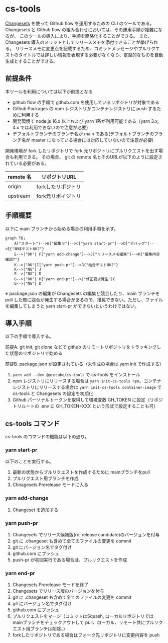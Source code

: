 # cs-tools
[Changesets](https://github.com/changesets/changesets) を使って
Github flow を運用するための CLI のツールである。
Changesets と Github flow の組み合わせにおいては、その運用手順が複雑になるが、
このツールの導入により、手順を簡略化することができる。
また、 Changesets 導入のメリットとしてリリースメモを添付できることが挙げられる。
リリースメモに変更点を記載するため、コミットメッセージやプルリクエストのタイトルでは詳しい情報を表現する必要がなくなり、定型的なものを自動生成とすることができる。

## 前提条件
本ツールを利用については以下が前提となる

- github flow の手順で github.com を使用しているリポジトリが対象である
- Github Packages の npm レジストリかコンテナレジストリに push するために利用する
- 開発環境で node.js 16.x 以上および yarn 1系が利用可能である（yarn 3.x, 4.x では利用できないので注意が必要）
- デフォルトブランチのブランチ名が main である(デフォルトブランチのブランチ名が master になっている場合には対応していないので注意が必要)

開発環境が fork したリポジトリで fork 元リポジトリにプルリクエストを出す場合も利用できる。
その場合、 git の remote 名とそのURLが以下のように設定されている必要がある。

|remote 名|リポジトリURL|
|--|--|
|origin|forkしたリポジトリ|
|upstream|fork元リポイジトリ|

## 手順概要

以下に main ブランチから始める場合の利用手順を示す。

```mermaid
graph TD;
    A("スタート")-->B["編集※"]-->C["yarn start-pr"]-->D["デバッグ"]-->E{"単体テストOK?"}
    E-->|"OK"| F["yarn add-change"]-->J["リリースメモ編集"]-->K{"編集内容確認?"}
    K-->|"OK"|I["yarn push-pr"]-->G{"結合テストOK?"}
    K-->|"NG"| J
    E-->|"NG"| D
    G-->|"OK"| H["yarn end-pr"]-->|"修正要求発生"|C
    G-->|"NG"| D
```
※ package.json の編集が Changesets の編集と競合したり、main ブランチを pull した際に競合が発生する場合があるので、推奨できない。ただし、ファイルを編集してしまうと yarn start-pr ができないというわけではない。

## 導入手順

以下の手順で導入する。

前提A. git init, git clone などで github のリモートリポジトリをトラッキングした状態のリポジトリで始める

前提B. package.json が設定されている（未作成の場合は yarn init で作成する）
1. ```yarn add --dev @procube/cs-tools``` で cs-tools をインストール
2. npm レジストリにリリースする場合は ```yarn init-cs-tools npm```、コンテナレジストリにリリースする場合は ```yarn init-cs-tools container-image``` で cs-tools と Changesets の設定を初期化
3. Github パーソナルトークンを取得して環境変数 GH_TOKEN に設定（リポジトリルートの .env に GH_TOKEN=XXX という形式で設定することも可）


## cs-tools コマンド

cs-tools のコマンドの機能は以下の通り。

### yarn start-pr
以下のことを実行する。
1. 最新の状態からプルリクエストを作成するために mainブランチをpull
1. プルリクエスト用ブランチを作成
1. Chnagesets Prerelease モードに入る

### yarn add-change

1. Changeset を追加する

### yarn push-pr

1. Changesets でリリース候補版(rc: release candidate)のバージョンを付与
1. git に .changeset も含めて全てのファイルの変更を commit
1. git にバージョン名でタグ付け
1. github.com にプッシュ
1. push-pr が初回実行である場合は、プルリクエストを作成

### yarn end-pr

1. Changesets Prerelease モードを終了
1. Changesets でリリース版のバージョンを付与
1. git に .changeset も含めて全てのファイルの変更を commit
1. git にバージョン名でタグ付け
1. github.com にプッシュ
1. プルリクエストをマージ（コミットはSquash, ローカルリポジトリではmainブランチをチェックアウトして pull、ローカル、リモート共にプルリクエスト用ブランチは削除、）
1. forkしたリポジトリである場合はフォーク先リポジトリに変更内容を push 
